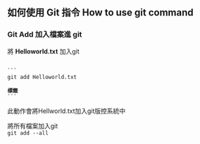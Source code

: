 ## 如何使用 Git 指令 How to use git command


### Git Add 加入檔案進 git  
將 **Helloworld.txt** 加入git  
<pre lang="no-highlight"><code>
```
git add Helloworld.txt

<b>標籤</b>
```
</code></pre>
此動作會將Hellworld.txt加入git版控系統中  


將所有檔案加入git  
`git add --all`
